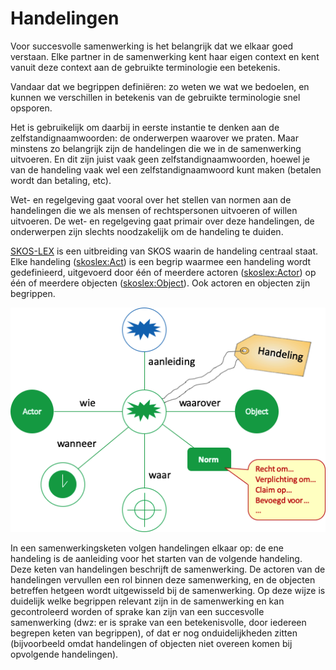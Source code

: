 # Handelingen

Voor succesvolle samenwerking is het belangrijk dat we elkaar goed verstaan. Elke partner in de samenwerking kent haar eigen context en kent vanuit deze context aan de gebruikte terminologie een betekenis.

Vandaar dat we begrippen definiëren: zo weten we wat we bedoelen, en kunnen we verschillen in betekenis van de gebruikte terminologie snel opsporen.

Het is gebruikelijk om daarbij in eerste instantie te denken aan de zelfstandignaamwoorden: de onderwerpen waarover we praten. Maar minstens zo belangrijk zijn de handelingen die we in de samenwerking uitvoeren. En dit zijn juist vaak geen zelfstandignaamwoorden, hoewel je van de handeling vaak wel een zelfstandignaamwoord kunt maken (betalen wordt dan betaling, etc).

Wet- en regelgeving gaat vooral over het stellen van normen aan de handelingen die we als mensen of rechtspersonen uitvoeren of willen uitvoeren. De wet- en regelgeving gaat primair over deze handelingen, de onderwerpen zijn slechts noodzakelijk om de handeling te duiden.

[SKOS-LEX](https://bp4mc2.org/profiles/#skos-lex-toepassingsprofiel-voor-rechts-handelingen) is een uitbreiding van SKOS waarin de handeling centraal staat. Elke handeling ([skoslex:Act](http://bp4mc2.org/def/skos-lex#Act)) is een begrip waarmee een handeling wordt gedefinieerd, uitgevoerd door één of meerdere actoren ([skoslex:Actor](http://bp4mc2.org/def/skos-lex#Actor)) op één of meerdere objecten ([skoslex:Object](http://bp4mc2.org/def/skos-lex#Object)). Ook actoren en objecten zijn begrippen.

![](handelingen.png)

In een samenwerkingsketen volgen handelingen elkaar op: de ene handeling is de aanleiding voor het starten van de volgende handeling. Deze keten van handelingen beschrijft de samenwerking. De actoren van de handelingen vervullen een rol binnen deze samenwerking, en de objecten betreffen hetgeen wordt uitgewisseld bij de samenwerking. Op deze wijze is duidelijk welke begrippen relevant zijn in de samenwerking en kan gecontroleerd worden of sprake kan zijn van een succesvolle samenwerking (dwz: er is sprake van een betekenisvolle, door iedereen begrepen keten van begrippen), of dat er nog onduidelijkheden zitten (bijvoorbeeld omdat handelingen of objecten niet overeen komen bij opvolgende handelingen).
